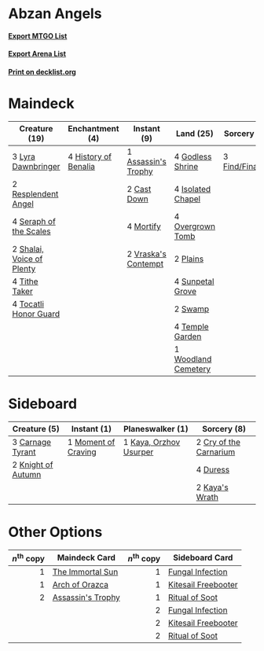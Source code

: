 # Abzan Angels

#### [Export MTGO List](../collection/Abzan%20Angels/Abzan%20Angels.txt)
#### [Export Arena List](../collection/Abzan%20Angels/Abzan%20Angels_arena.txt)
#### [Print on decklist.org](http://decklist.org/?deckmain=1%09Assassin's%20Trophy%0A2%09Cast%20Down%0A3%09Find/Finality%0A4%09Godless%20Shrine%0A4%09History%20of%20Benalia%0A4%09Isolated%20Chapel%0A3%09Lyra%20Dawnbringer%0A4%09Mortify%0A4%09Overgrown%20Tomb%0A2%09Plains%0A2%09Resplendent%20Angel%0A4%09Seraph%20of%20the%20Scales%0A2%09Shalai,%20Voice%20of%20Plenty%0A4%09Sunpetal%20Grove%0A2%09Swamp%0A4%09Temple%20Garden%0A4%09Tithe%20Taker%0A4%09Tocatli%20Honor%20Guard%0A2%09Vraska's%20Contempt%0A1%09Woodland%20Cemetery&deckside=3%09Carnage%20Tyrant%0A2%09Cry%20of%20the%20Carnarium%0A4%09Duress%0A2%09Kaya's%20Wrath%0A1%09Kaya,%20Orzhov%20Usurper%0A2%09Knight%20of%20Autumn%0A1%09Moment%20of%20Craving)
# Maindeck

|                                           Creature (19)                                            |                                        Enchantment (4)                                        |                                         Instant (9)                                          |                                          Land (25)                                           |                                       Sorcery (3)                                        |
|----------------------------------------------------------------------------------------------------|-----------------------------------------------------------------------------------------------|----------------------------------------------------------------------------------------------|----------------------------------------------------------------------------------------------|------------------------------------------------------------------------------------------|
|3 [Lyra Dawnbringer](http://gatherer.wizards.com/Pages/Card/Details.aspx?multiverseid=442914)       |4 [History of Benalia](http://gatherer.wizards.com/Pages/Card/Details.aspx?multiverseid=442909)|1 [Assassin's Trophy](http://gatherer.wizards.com/Pages/Card/Details.aspx?multiverseid=452902)|4 [Godless Shrine](http://gatherer.wizards.com/Pages/Card/Details.aspx?multiverseid=405099)   |3 [Find/Finality](http://gatherer.wizards.com/Pages/Card/Details.aspx?multiverseid=452975)|
|2 [Resplendent Angel](http://gatherer.wizards.com/Pages/Card/Details.aspx?multiverseid=447170)      |                                                                                               |2 [Cast Down](http://gatherer.wizards.com/Pages/Card/Details.aspx?multiverseid=442969)        |4 [Isolated Chapel](http://gatherer.wizards.com/Pages/Card/Details.aspx?multiverseid=443129)  |                                                                                          |
|4 [Seraph of the Scales](http://gatherer.wizards.com/Pages/Card/Details.aspx?multiverseid=457349)   |                                                                                               |4 [Mortify](http://gatherer.wizards.com/Pages/Card/Details.aspx?multiverseid=420829)          |4 [Overgrown Tomb](http://gatherer.wizards.com/Pages/Card/Details.aspx?multiverseid=405103)   |                                                                                          |
|2 [Shalai, Voice of Plenty](http://gatherer.wizards.com/Pages/Card/Details.aspx?multiverseid=442923)|                                                                                               |2 [Vraska's Contempt](http://gatherer.wizards.com/Pages/Card/Details.aspx?multiverseid=435283)|2 [Plains](http://gatherer.wizards.com/Pages/Card/Details.aspx?multiverseid=439856)           |                                                                                          |
|4 [Tithe Taker](http://gatherer.wizards.com/Pages/Card/Details.aspx?multiverseid=457171)            |                                                                                               |                                                                                              |4 [Sunpetal Grove](http://gatherer.wizards.com/Pages/Card/Details.aspx?multiverseid=420946)   |                                                                                          |
|4 [Tocatli Honor Guard](http://gatherer.wizards.com/Pages/Card/Details.aspx?multiverseid=435194)    |                                                                                               |                                                                                              |2 [Swamp](http://gatherer.wizards.com/Pages/Card/Details.aspx?multiverseid=439858)            |                                                                                          |
|                                                                                                    |                                                                                               |                                                                                              |4 [Temple Garden](http://gatherer.wizards.com/Pages/Card/Details.aspx?multiverseid=405112)    |                                                                                          |
|                                                                                                    |                                                                                               |                                                                                              |1 [Woodland Cemetery](http://gatherer.wizards.com/Pages/Card/Details.aspx?multiverseid=443136)|                                                                                          |


# Sideboard

|                                        Creature (5)                                         |                                         Instant (1)                                          |                                        Planeswalker (1)                                         |                                           Sorcery (8)                                           |
|---------------------------------------------------------------------------------------------|----------------------------------------------------------------------------------------------|-------------------------------------------------------------------------------------------------|-------------------------------------------------------------------------------------------------|
|3 [Carnage Tyrant](http://gatherer.wizards.com/Pages/Card/Details.aspx?multiverseid=435334)  |1 [Moment of Craving](http://gatherer.wizards.com/Pages/Card/Details.aspx?multiverseid=439736)|1 [Kaya, Orzhov Usurper](http://gatherer.wizards.com/Pages/Card/Details.aspx?multiverseid=457330)|2 [Cry of the Carnarium](http://gatherer.wizards.com/Pages/Card/Details.aspx?multiverseid=457214)|
|2 [Knight of Autumn](http://gatherer.wizards.com/Pages/Card/Details.aspx?multiverseid=452933)|                                                                                              |                                                                                                 |4 [Duress](http://gatherer.wizards.com/Pages/Card/Details.aspx?multiverseid=14557)               |
|                                                                                             |                                                                                              |                                                                                                 |2 [Kaya's Wrath](http://gatherer.wizards.com/Pages/Card/Details.aspx?multiverseid=457331)        |


# Other Options

|*n*<sup>th</sup> copy|                                       Maindeck Card                                        |*n*<sup>th</sup> copy|                                        Sideboard Card                                        |
|--------------------:|--------------------------------------------------------------------------------------------|--------------------:|----------------------------------------------------------------------------------------------|
|                    1|[The Immortal Sun](http://gatherer.wizards.com/Pages/Card/Details.aspx?multiverseid=439844) |                    1|[Fungal Infection](http://gatherer.wizards.com/Pages/Card/Details.aspx?multiverseid=442982)   |
|                    1|[Arch of Orazca](http://gatherer.wizards.com/Pages/Card/Details.aspx?multiverseid=439849)   |                    1|[Kitesail Freebooter](http://gatherer.wizards.com/Pages/Card/Details.aspx?multiverseid=435264)|
|                    2|[Assassin's Trophy](http://gatherer.wizards.com/Pages/Card/Details.aspx?multiverseid=452902)|                    1|[Ritual of Soot](http://gatherer.wizards.com/Pages/Card/Details.aspx?multiverseid=452834)     |
|                     |                                                                                            |                    2|[Fungal Infection](http://gatherer.wizards.com/Pages/Card/Details.aspx?multiverseid=442982)   |
|                     |                                                                                            |                    2|[Kitesail Freebooter](http://gatherer.wizards.com/Pages/Card/Details.aspx?multiverseid=435264)|
|                     |                                                                                            |                    2|[Ritual of Soot](http://gatherer.wizards.com/Pages/Card/Details.aspx?multiverseid=452834)     |

